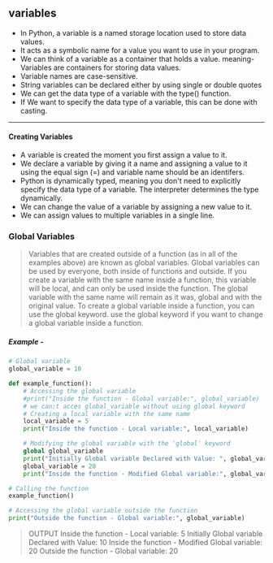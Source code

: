 ## variables
- In Python, a variable is a named storage location used to store data values. 
- It acts as a symbolic name for a value you want to use in your program. 
- We can think of a variable as a container that holds a value. meaning- Variables are containers for storing data values.
- Variable names are case-sensitive.
- String variables can be declared either by using single or double quotes
- We can get the data type of a variable with the type() function.
- If We want to specify the data type of a variable, this can be done with casting.
---
#### Creating Variables
- A variable is created the moment you first assign a value to it.
- We declare a variable by giving it a name and assigning a value to it using the equal sign (=) and variable name should be an identifers. 
- Python is dynamically typed, meaning you don't need to explicitly specify the data type of a variable. The interpreter determines the type dynamically.
- We can change the value of a variable by assigning a new value to it.
- We can assign values to multiple variables in a single line.

#### 

### Global Variables
> Variables that are created outside of a function (as in all of the examples above) are known as global variables.
> Global variables can be used by everyone, both inside of functions and outside.
> If you create a variable with the same name inside a function, this variable will be local, and can only be used inside the function. 
> The global variable with the same name will remain as it was, global and with the original value.
> To create a global variable inside a function, you can use the global keyword.
> use the global keyword if you want to change a global variable inside a function.

##### Example -
```python
# Global variable
global_variable = 10

def example_function():
    # Accessing the global variable
    #print("Inside the function - Global variable:", global_variable)
    # we can;t acces global_variable without using global keyword
    # Creating a local variable with the same name
    local_variable = 5
    print("Inside the function - Local variable:", local_variable)

    # Modifying the global variable with the 'global' keyword
    global global_variable
    print("Initially Global variable Declared with Value: ", global_variable)
    global_variable = 20
    print("Inside the function - Modified Global variable:", global_variable)

# Calling the function
example_function()

# Accessing the global variable outside the function
print("Outside the function - Global variable:", global_variable)

```
> OUTPUT
Inside the function - Local variable: 5
Initially Global variable Declared with Value:  10
Inside the function - Modified Global variable: 20
Outside the function - Global variable: 20
